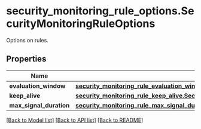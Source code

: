 # security_monitoring_rule_options.SecurityMonitoringRuleOptions

Options on rules.
## Properties
Name | Type | Description | Notes
------------ | ------------- | ------------- | -------------
**evaluation_window** | [**security_monitoring_rule_evaluation_window.SecurityMonitoringRuleEvaluationWindow**](SecurityMonitoringRuleEvaluationWindow.md) |  | [optional] 
**keep_alive** | [**security_monitoring_rule_keep_alive.SecurityMonitoringRuleKeepAlive**](SecurityMonitoringRuleKeepAlive.md) |  | [optional] 
**max_signal_duration** | [**security_monitoring_rule_max_signal_duration.SecurityMonitoringRuleMaxSignalDuration**](SecurityMonitoringRuleMaxSignalDuration.md) |  | [optional] 

[[Back to Model list]](../README.md#documentation-for-models) [[Back to API list]](../README.md#documentation-for-api-endpoints) [[Back to README]](../README.md)


